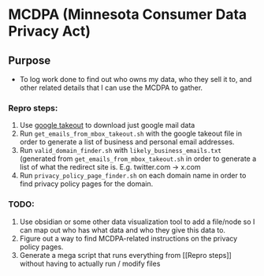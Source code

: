 # MCDPA (Minnesota Consumer Data Privacy Act)


## Purpose
- To log work done to find out who owns my data, who they sell it to, and other related details that I can use the MCDPA to gather.


### Repro steps:
1. Use [google takeout](https://takeout.google.com/) to download just google mail data
2. Run `get_emails_from_mbox_takeout.sh` with the google takeout file in order to generate a list of business and personal email addresses.
3. Run `valid_domain_finder.sh` with `likely_business_emails.txt` (generated from `get_emails_from_mbox_takeout.sh` in order to generate a list of what the redirect site is. E.g. twitter.com -> x.com
4. Run `privacy_policy_page_finder.sh` on each domain name in order to find privacy policy pages for the domain.


### TODO:
1. Use obsidian or some other data visualization tool to add a file/node so I can map out who has what data and who they give this data to.
2. Figure out a way to find MCDPA-related instructions on the privacy policy pages.
3. Generate a mega script that runs everything from [[Repro steps]] without having to actually run / modify files
